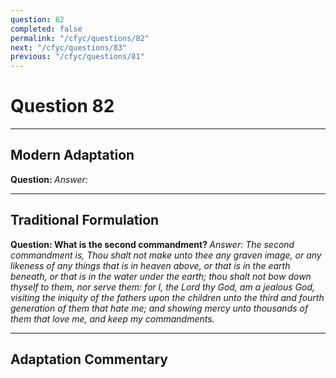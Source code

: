 ```yaml
---
question: 82
completed: false
permalink: "/cfyc/questions/82"
next: "/cfyc/questions/83"
previous: "/cfyc/questions/81"
---
```

# Question 82
---
## Modern Adaptation
<strong>
    Question:
</strong>

<em>
    Answer:
</em>

---
## Traditional Formulation
<strong>
    Question: What is the second commandment?
</strong>

<em>
    Answer: The second commandment is, Thou shalt not make unto thee any graven image, or any likeness of any things that is in heaven above, or that is in the earth beneath, or that is in the water under the earth; thou shalt not bow down thyself to them, nor serve them: for I, the Lord thy God, am a jealous God, visiting the iniquity of the fathers upon the children unto the third and fourth generation of them that hate me; and showing mercy unto thousands of them that love me, and keep my commandments.
</em>

---
## Adaptation Commentary
